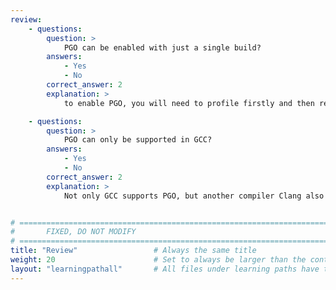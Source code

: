```yaml
---
review:
    - questions:
        question: >
            PGO can be enabled with just a single build?
        answers:
            - Yes
            - No
        correct_answer: 2                   
        explanation: >
            to enable PGO, you will need to profile firstly and then rebuild with profile data.

    - questions:
        question: >
            PGO can only be supported in GCC?
        answers:
            - Yes
            - No
        correct_answer: 2                   
        explanation: >
            Not only GCC supports PGO, but another compiler Clang also supports PGO.


# ================================================================================
#       FIXED, DO NOT MODIFY
# ================================================================================
title: "Review"                 # Always the same title
weight: 20                      # Set to always be larger than the content in this path
layout: "learningpathall"       # All files under learning paths have this same wrapper
---
```

